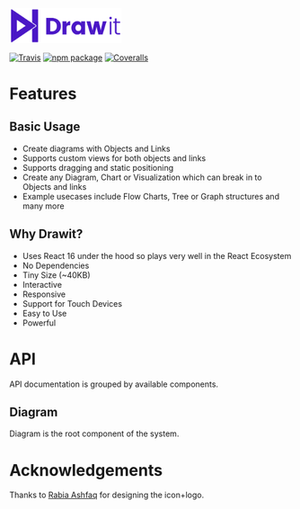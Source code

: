 <img src="logo.svg" width="200px">

[![Travis][build-badge]][build]
[![npm package][npm-badge]][npm]
[![Coveralls][coveralls-badge]][coveralls]

[build-badge]: https://img.shields.io/travis/user/repo/master.png?style=flat-square
[build]: https://travis-ci.org/user/repo

[npm-badge]: https://img.shields.io/npm/v/drawit.png?style=flat-square
[npm]: https://www.npmjs.org/package/drawit

[coveralls-badge]: https://img.shields.io/coveralls/user/repo/master.png?style=flat-square
[coveralls]: https://coveralls.io/github/user/repo

# Features

## Basic Usage
- Create diagrams with Objects and Links
- Supports custom views for both objects and links
- Supports dragging and static positioning
- Create any Diagram, Chart or Visualization which can break in to Objects and links
- Example usecases include Flow Charts, Tree or Graph structures and many more

## Why Drawit?
- Uses React 16 under the hood so plays very well in the React Ecosystem
- No Dependencies
- Tiny Size (~40KB)
- Interactive
- Responsive
- Support for Touch Devices
- Easy to Use
- Powerful

# API
API documentation is grouped by available components.

## Diagram
Diagram is the root component of the system.

# Acknowledgements
Thanks to [Rabia Ashfaq](http://www.rabiaashfaq.com/) for designing the icon+logo.
